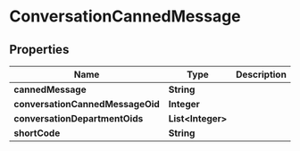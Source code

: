 
# ConversationCannedMessage

## Properties
Name | Type | Description | Notes
------------ | ------------- | ------------- | -------------
**cannedMessage** | **String** |  |  [optional]
**conversationCannedMessageOid** | **Integer** |  |  [optional]
**conversationDepartmentOids** | **List&lt;Integer&gt;** |  |  [optional]
**shortCode** | **String** |  |  [optional]



